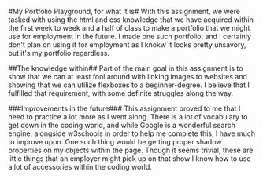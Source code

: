 #My Portfolio Playground, for what it is#
With this assignment, we were tasked with using the html and css knowledge that we have acquired within the first week to week and a half of class to make a portfolio that we might use for employment in the future. I made one such portfolio, and I certainly don't plan on using it for employment as I knokw it looks pretty unsavory, but it's my portfolio regardless. 

##The knowledge within##
Part of the main goal in this assignment is to show that we can at least fool around with linking images to websites and showing that we can utilize flexboxes to a beginner-degree. I believe that I fulfilled that requirement, with some definite struggles along the way.

###Improvements in the future###
This assignment proved to me that I need to practice a lot more as I went along. There is a lot of vocabulary to get down in the coding world, and while Google is a wonderful search engine, alongside w3schools in order to help me complete this, I have much to improve upon. One such thing would be getting proper shadow properties on my objects within the page. Though it seems trivial, these are little things that an employer might pick up on that show I know how to use a lot of accessories within the coding world.